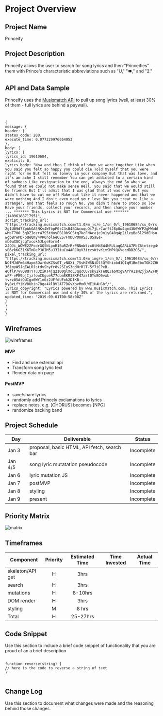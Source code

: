 # Project Overview

## Project Name

Princeify

## Project Description

Princeify allows the user to search for song lyrics and then "Princeifies" them with Prince's characteristic abbreviations such as "U," "👁️," and "2."

## API and Data Sample

Princeify uses the [Musixmatch API](https://developer.musixmatch.com/) to pull up song lyrics (well, at least 30% of them - full lyrics are behind a paywall).

```


{
message: {
header: {
status_code: 200,
execute_time: 0.077229976654053
},
body: {
lyrics: {
lyrics_id: 19610684,
explicit: 0,
lyrics_body: "Now and then I think of when we were together Like when you said you felt so happy you could die Told myself that you were right for me But felt so lonely in your company But that was love, and it's an ache I still remember You can get addicted to a certain kind of sadness Like resignation to the end, always the end So when we found that we could not make sense Well, you said that we would still be friends But I'll admit that I was glad that it was over But you didn't have to cut me off Make out like it never happened and that we were nothing And I don't even need your love But you treat me like a stranger, and that feels so rough No, you didn't have to stoop so low Have your friends, collect your records, and then change your number ... ******* This Lyrics is NOT for Commercial use ******* (1409618871795)",
script_tracking_url: "https://tracking.musixmatch.com/t1.0/m_js/e_1/sn_0/l_19610684/su_0/rs_0/tr_3vUCAKgtc9fFcHEccdWyaSMU9yu10L0suYXzo9lyyV_XNlSIkneRO3Dsx3CWiLt2V09dcKy3XDLMcgbmz_Yzj9FMYTpaDZuLyMy-2g1U09d7ZpAkGA5NKv4WfbpP0sC3sB4BGAcuquQi7jLrCwrftJBp0w4qm43U6WYP2gMWobMZKYH259gS5iMHIkE7Efg8zkuU7FLSVVh-wMsT7HO_3gDZIozrW7S5tNoyEB1ObSCStg7kcFNAcaje9n1yO40g4p2ileyBa6l29dEHsu-wgbBrwPD-5QeQmy4VROnol6e6ES7FmDUPO0RSJJUSaEe-mb0uXGCjcgTxcok5JLgeEorm4-XJQJi_WOWE2ZPcdrGQSNLpoR1BuRZrRrPNNmWtzx0tHN8W4hRULaqQARLA7PbZ6tntzeg4s-sB6zkKGZ1K6TnDePJ0IM5uJ3IiuCu4ARCOyV3irzsWivKixSMPkQGVecdDD2O6/",
pixel_tracking_url: "https://tracking.musixmatch.com/t1.0/m_img/e_1/sn_0/l_19610684/su_0/rs_0/tr_3vUCAF-NOfMJdFm64Hape8Owr6wKZSs0T_vNOXi_75sH4W5NiDl5QYShiobd1QIqM1BmEbxTGK2ZH0BX9VSHPNbfkBLquXVUZ0h717nBlR_fZKjL23HSJreE2lTikREEdTQqKatik7xMBqDa2XKrq8s_ETFkVLnZjJ7mAhrem736FJ3nEaGmZmODycRxFGTOPDLc-361myW5JqEALRJstdvShyfr8v2SIoS3gdHrRlT-5f7iCPeB-eOflP7yvQ8QTYTu3ziKT4jq2100glXoLJqqcCU7sky2kTeQQJaoMxg9AYrA1zM2jjxA2F8yv1SN9FV1scsdEYUaYU8Kd867lIFKSKz-wPF-vPE9pjIjzfowCUgueR77cbm8KR38KF47azt0YuBO0vxb-tvrz05AtOUIgx6WY1m0z2UFfdUFok2DfKB--ky8xLfYiKV8Uhin78ga4klBVlAT7DGvXovMn0UWE1HAHGbf/",
lyrics_copyright: "Lyrics powered by www.musixmatch.com. This Lyrics is NOT for Commercial use and only 30% of the lyrics are returned.",
updated_time: "2019-09-01T00:58:00Z"
}
}
}
}

```

## Wireframes

![wireframes](https://i.imgur.com/ZdmmsUY.jpg "before and after search")

#### MVP

- Find and use external api
- Transform song lyric text
- Render data on page

#### PostMVP

- save/share lyrics
- randomly add Princely exclamations to lyrics
- replace notes, e.g. [CHORUS] becomes [NPG]
- randomize backing band

## Project Schedule

| Day     | Deliverable                                 | Status     |
| ------- | ------------------------------------------- | ---------- |
| Jan 3   | proposal, basic HTML, API fetch, search bar | Incomplete |
| Jan 4/5 | song lyric mutatation pseudocode            | Incomplete |
| Jan 6   | lyric mutation JS                           | Incomplete |
| Jan 7   | postMVP                                     | Incomplete |
| Jan 8   | styling                                     | Incomplete |
| Jan 9   | present                                     | Incomplete |

## Priority Matrix

![matrix](https://i.imgur.com/Vor475U.jpg "priority matrix")

## Timeframes

| Component        | Priority | Estimated Time | Time Invested | Actual Time |
| ---------------- | :------: | :------------: | :-----------: | :---------: |
| skeleton/API get |    H     |      3hrs      |               |             |
| search           |    H     |      3hrs      |               |             |
| mutations        |    H     |    8-10hrs     |               |             |
| DOM render       |    H     |      3hrs      |               |             |
| styling          |    M     |     8 hrs      |               |             |
| Total            |    H     |    25-27hrs    |               |             |

## Code Snippet

Use this section to include a brief code snippet of functionality that you are proud of an a brief description

```

function reverse(string) {
// here is the code to reverse a string of text
}


```

## Change Log

Use this section to document what changes were made and the reasoning behind those changes.
